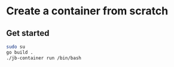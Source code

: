 # Create a container from scratch


## Get started
```bash
sudo su
go build .
./jb-container run /bin/bash
```